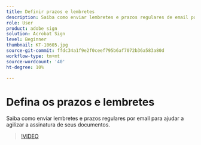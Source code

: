 ```yaml
---
title: Definir prazos e lembretes
description: Saiba como enviar lembretes e prazos regulares de email para ajudar a assinar rapidamente seus documentos
role: User
product: adobe sign
solution: Acrobat Sign
level: Beginner
thumbnail: KT-10605.jpg
source-git-commit: ffdc34a1f9e2f0ceef795b6af7072b36a583a80d
workflow-type: tm+mt
source-wordcount: '40'
ht-degree: 10%

---
```


# Defina os prazos e lembretes

Saiba como enviar lembretes e prazos regulares por email para ajudar a agilizar a assinatura de seus documentos.

>[!VIDEO](https://video.tv.adobe.com/v/3411445?hidetitle=true)
